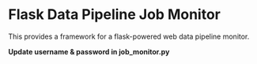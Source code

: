 # Flask Data Pipeline Job Monitor

This provides a framework for a flask-powered web data pipeline monitor.

**Update username & password in job_monitor.py**




